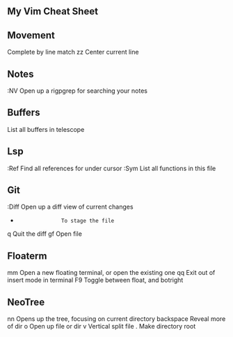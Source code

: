 My Vim Cheat Sheet
--------------------------------------------------------------------------------------


Movement
--------------------------------------------------------------------------------------
<C-X><C-L>          Complete by line match
zz                  Center current line

Notes
--------------------------------------------------------------------------------------
:NV                 Open up a rigpgrep for searching your notes

Buffers
--------------------------------------------------------------------------------------
<C-k>               List all buffers in telescope

Lsp
--------------------------------------------------------------------------------------
:Ref                Find all references for under cursor
:Sym                List all functions in this file

Git
--------------------------------------------------------------------------------------
:Diff               Open up a diff view of current changes
-                   To stage the file
q                   Quit the diff
gf                  Open file

Floaterm
--------------------------------------------------------------------------------------
<leader>mm          Open a new floating terminal, or open the existing one
<leader>qq          Exit out of insert mode in terminal
F9                  Toggle between float, and botright

NeoTree
--------------------------------------------------------------------------------------
<leader>nn          Opens up the tree, focusing on current directory
backspace           Reveal more of dir
o                   Open up file or dir
v                   Vertical split file
.                   Make directory root

